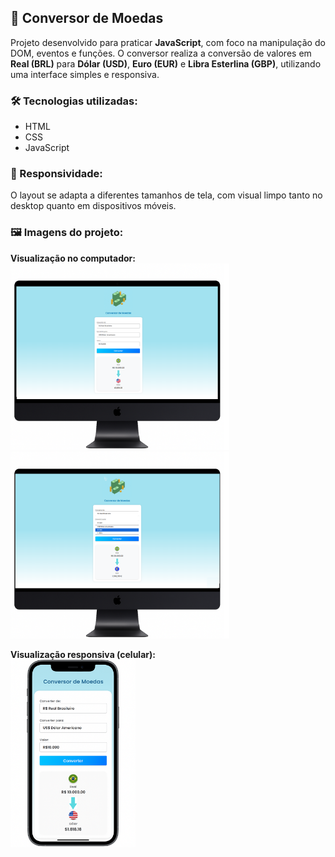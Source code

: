 ## 💱 Conversor de Moedas

Projeto desenvolvido para praticar **JavaScript**, com foco na manipulação do DOM, eventos e funções.
O conversor realiza a conversão de valores em **Real (BRL)** para **Dólar (USD)**, **Euro (EUR)** e **Libra Esterlina (GBP)**, utilizando uma interface simples e responsiva.

### 🛠️ Tecnologias utilizadas:
- HTML
- CSS
- JavaScript

### 📱 Responsividade:
O layout se adapta a diferentes tamanhos de tela, com visual limpo tanto no desktop quanto em dispositivos móveis.

### 🖼️ Imagens do projeto:

**Visualização no computador:**  
<img src="conversorpc-d.png" alt="Conversor de moedas - tela desktop dólar" width="350">  
<img src="conversorpc-e.png" alt="Conversor de moedas - tela desktop euro" width="350">  

**Visualização responsiva (celular):**  
<img src="responsivoCelular.png" alt="Conversor de moedas - versão mobile" width="200">
